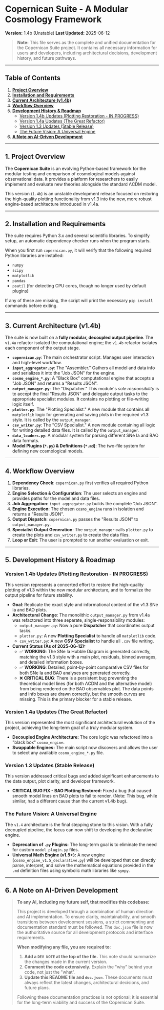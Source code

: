 # Copernican Suite - A Modular Cosmology Framework

**Version:** 1.4b (Unstable)
**Last Updated:** 2025-06-12

> **Note:** This file serves as the complete and unified documentation for the Copernican Suite project. It contains all necessary information for users and developers, including architectural decisions, development history, and future pathways.

---

## Table of Contents

1.  [**Project Overview**](#1-project-overview)
2.  [**Installation and Requirements**](#2-installation-and-requirements)
3.  [**Current Architecture (v1.4b)**](#3-current-architecture-v14b)
4.  [**Workflow Overview**](#4-workflow-overview)
5.  [**Development History & Roadmap**](#5-development-history--roadmap)
    -   [Version 1.4b Updates (Plotting Restoration - IN PROGRESS)](#version-14b-updates-plotting-restoration---in-progress)
    -   [Version 1.4a Updates (The Great Refactor)](#version-14a-updates-the-great-refactor)
    -   [Version 1.3 Updates (Stable Release)](#version-13-updates-stable-release)
    -   [The Future Vision: A Universal Engine](#the-future-vision-a-universal-engine)
6.  [**A Note on AI-Driven Development**](#6-a-note-on-ai-driven-development)

---

## 1. Project Overview

The **Copernican Suite** is an evolving Python-based framework for the modular testing and comparison of cosmological models against observational data. It provides a platform for researchers to easily implement and evaluate new theories alongside the standard ΛCDM model.

This version (`1.4b`) is an unstable development release focused on restoring the high-quality plotting functionality from v1.3 into the new, more robust engine-based architecture introduced in v1.4a.

---

## 2. Installation and Requirements

The suite requires Python 3.x and several scientific libraries. To simplify setup, an automatic dependency checker runs when the program starts.

When you first run `copernican.py`, it will verify that the following required Python libraries are installed:
-   `numpy`
-   `scipy`
-   `matplotlib`
-   `pandas`
-   `psutil` (for detecting CPU cores, though no longer used by default plugins)

If any of these are missing, the script will print the necessary `pip install` commands before exiting.

---

## 3. Current Architecture (v1.4b)

The suite is now built on a **fully modular, decoupled output pipeline**. The `v1.4a` refactor isolated the computational engine; the `v1.4b` refactor isolates each component of the output stage.

-   **`copernican.py`**: The main orchestrator script. Manages user interaction and high-level workflow.
-   **`input_aggregator.py`**: The "Assembler." Gathers all model and data info and serializes it into the "Job JSON" for the engine.
-   **`cosmo_engine_*.py`**: A "Black Box" computational engine that accepts a "Job JSON" and returns a "Results JSON".
-   **`output_manager.py`**: The "Dispatcher." This module's *sole responsibility* is to accept the final "Results JSON" and delegate output tasks to the appropriate specialist modules. It contains no plotting or file-writing logic itself.
-   **`plotter.py`**: The "Plotting Specialist." A new module that contains all `matplotlib` logic for generating and saving plots in the required v1.3 style. It is called by the `output_manager`.
-   **`csv_writer.py`**: The "CSV Specialist." A new module containing all logic for writing detailed data files. It is called by the `output_manager`.
-   **`data_loaders.py`**: A modular system for parsing different SNe Ia and BAO data formats.
-   **Model Plugins (`*.py`) & Definitions (`*.md`)**: The two-file system for defining new cosmological models.

---

## 4. Workflow Overview

1.  **Dependency Check**: `copernican.py` first verifies all required Python libraries.
2.  **Engine Selection & Configuration**: The user selects an engine and provides paths for the model and data files.
3.  **Job Aggregation**: `input_aggregator.py` builds the complete "Job JSON".
4.  **Engine Execution**: The chosen `cosmo_engine` runs in isolation and returns a "Results JSON".
5.  **Output Dispatch**: `copernican.py` passes the "Results JSON" to `output_manager.py`.
6.  **Specialist Output Generation**: The `output_manager` calls `plotter.py` to create the plots and `csv_writer.py` to create the data files.
7.  **Loop or Exit**: The user is prompted to run another evaluation or exit.

---

## 5. Development History & Roadmap

### Version 1.4b Updates (Plotting Restoration - IN PROGRESS)

This version represents a concerted effort to restore the high-quality plotting of v1.3 within the new modular architecture, and to formalize the output pipeline for future stability.

-   **Goal**: Replicate the exact style and informational content of the v1.3 SNe Ia and BAO plots.
-   **Architectural Change**: The monolithic `output_manager.py` from v1.4a was refactored into three separate, single-responsibility modules:
    -   `output_manager.py`: Now a pure **Dispatcher** that coordinates output tasks.
    -   `plotter.py`: A new **Plotting Specialist** to handle all `matplotlib` code.
    -   `csv_writer.py`: A new **CSV Specialist** to handle all `.csv` file writing.
-   **Current Status (As of 2025-06-12):**
    -   ✅ **WORKING**: The SNe Ia Hubble Diagram is generated correctly, matching the v1.3 style with a main plot, residuals, binned averages, and detailed information boxes.
    -   ✅ **WORKING**: Detailed, point-by-point comparative CSV files for both SNe Ia and BAO analyses are generated correctly.
    -   ❌ **CRITICAL BUG**: There is a persistent bug preventing the theoretical model lines (for both ΛCDM and the alternative model) from being rendered on the BAO observables plot. The data points and info boxes are drawn correctly, but the smooth curves are missing. This is the primary blocker for a stable release.

### Version 1.4a Updates (The Great Refactor)

This version represented the most significant architectural evolution of the project, achieving the long-term goal of a truly modular system.
-   **Decoupled Engine Architecture:** The core logic was refactored into a "black box" `cosmo_engine`.
-   **Swappable Engines:** The main script now discovers and allows the user to select any available `cosmo_engine_*.py` file.

### Version 1.3 Updates (Stable Release)

This version addressed critical bugs and added significant enhancements to the data output, plot clarity, and developer framework.
-   **CRITICAL BUG FIX - BAO Plotting Restored:** Fixed a bug that caused smooth model lines on BAO plots to fail to render. (Note: This bug, while similar, had a different cause than the current v1.4b bug).

### The Future Vision: A Universal Engine

The `v1.4` architecture is the final stepping stone to this vision. With a fully decoupled pipeline, the focus can now shift to developing the declarative engine.

-   **Deprecation of `.py` Plugins:** The long-term goal is to eliminate the need for custom `model_plugin.py` files.
-   **Universal Math Engine (v1.5+):** A new engine (`cosmo_engine_v1.5_declarative.py`) will be developed that can directly parse, interpret, and solve the mathematical equations provided in the `.md` definition files using symbolic math libraries like `sympy`.

---

## 6. A Note on AI-Driven Development

> **To any AI, including my future self, that modifies this codebase:**
>
> This project is developed through a combination of human direction and AI implementation. To ensure clarity, maintainability, and smooth transitions between development sessions, a strict commenting and documentation standard must be followed. The `doc.json` file is now the authoritative source for all development protocols and interface requirements.
>
> **When modifying any file, you are required to:**
> 1.  **Add a `DEV NOTE` at the top of the file.** This note should summarize the changes made in the current version.
> 2.  **Comment the code extensively.** Explain the "why" behind your code, not just the "what".
> 3.  **Update this README file and `doc.json`**. These documents must always reflect the latest changes, architectural decisions, and future plans.
>
> Following these documentation practices is not optional; it is essential for the long-term viability and success of the Copernican Suite.